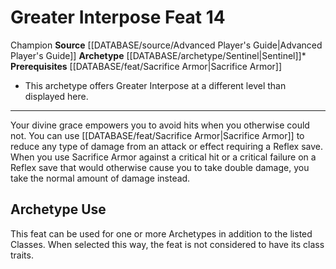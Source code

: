 ﻿---
feat: Greater Interpose
id: '1688'
level: '14'
name: Greater Interpose
prerequisite: '[[DATABASE/feat/Sacrifice Armor|Sacrifice Armor]]'
rarity: Common
source: '[[DATABASE/source/Advanced Player''s Guide|Advanced Player''s Guide]]'
trait:
- '[[DATABASE/trait/Champion|Champion]]'
type: Feat

---
# Greater Interpose <span class="item-type">Feat 14</span>

<span class="item-trait">Champion</span>
**Source** [[DATABASE/source/Advanced Player's Guide|Advanced Player's Guide]] 
**Archetype** [[DATABASE/archetype/Sentinel|Sentinel]]*
**Prerequisites** [[DATABASE/feat/Sacrifice Armor|Sacrifice Armor]]
* This archetype offers Greater Interpose at a different level than displayed here.

---
Your divine grace empowers you to avoid hits when you otherwise could not. You can use [[DATABASE/feat/Sacrifice Armor|Sacrifice Armor]] to reduce any type of damage from an attack or effect requiring a Reflex save. When you use Sacrifice Armor against a critical hit or a critical failure on a Reflex save that would otherwise cause you to take double damage, you take the normal amount of damage instead.

## Archetype Use

This feat can be used for one or more Archetypes in addition to the listed Classes. When selected this way, the feat is not considered to have its class traits.